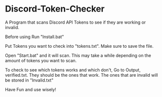 # Discord-Token-Checker
A Program that scans Discord API Tokens to see if they are working or invalid.

Before using Run "Install.bat"

Put Tokens you want to check into "tokens.txt". Make sure to save the file.

Open "Start.bat" and it will scan. This may take a while depending on the amount of tokens you want to scan.

To check to see which tokens works and which don't, Go to Output, verified.txt. They should be the ones that work. The ones that are invalid will be stored in "Invalid.txt"

Have Fun and use wisely!
